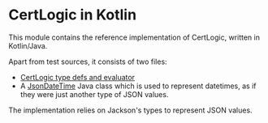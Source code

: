 # CertLogic in Kotlin

This module contains the reference implementation of CertLogic, written in Kotlin/Java.

Apart from test sources, it consists of two files:

* [CertLogic type defs and evaluator](./src/main/kotlin/eu/ehn/dcc/certlogic/certlogic.kt)
* A [JsonDateTime](./src/main/kotlin/eu/ehn/dcc/certlogic/JsonDateTime.java) Java class which is used to represent datetimes, as if they were just another type of JSON values.

The implementation relies on Jackson's types to represent JSON values.


